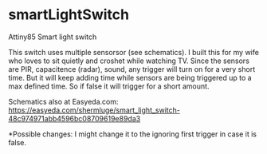 # smartLightSwitch
Attiny85 Smart light switch

This switch uses multiple sensorsor (see schematics). I built this for my wife who loves to sit quietly and croshet while watching TV.
Since the sensors are PIR, capacitence (radar), sound, any trigger will turn on for a very short time. But it will keep adding time while sensors are being triggered up to a max defined time. So if false it will trigger for a short amount.

Schematics also at Easyeda.com: https://easyeda.com/shermluge/smart_light_switch-48c974971abb4596bc08709619e89da3

*Possible changes: I might change it to the ignoring first trigger in case it is false.

